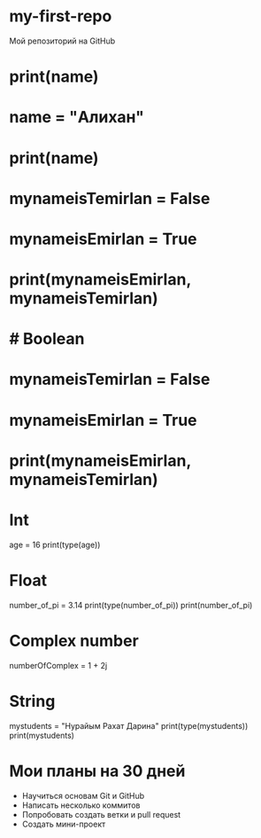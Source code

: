 # my-first-repo
Мой репозиторий на GitHub

# print(name)
# name = "Алихан"
# print(name)

# mynameisTemirlan = False
# mynameisEmirlan = True
# print(mynameisEmirlan, mynameisTemirlan)

# # Boolean
# mynameisTemirlan = False
# mynameisEmirlan = True
# print(mynameisEmirlan, mynameisTemirlan)

# Int
age = 16
print(type(age))

# Float
number_of_pi = 3.14
print(type(number_of_pi))
print(number_of_pi)

# Complex number
numberOfComplex = 1 + 2j

# String
mystudents = "Нурайым Рахат Дарина"
print(type(mystudents))
print(mystudents)


# Мои планы на 30 дней  
- Научиться основам Git и GitHub  
- Написать несколько коммитов  
- Попробовать создать ветки и pull request  
- Создать мини-проект







